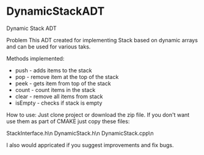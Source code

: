 # DynamicStackADT
Dynamic Stack ADT

Problem
This ADT created for implementing Stack based on dynamic arrays and
can be used for various taks.

Methods implemented:
* push - adds items to the stack
* pop - remove item at the top of the stack
* peek - gets item from top of the stack
* count - count items in the stack
* clear - remove all items from stack
* isEmpty - checks if stack is empty

How to use:
Just clone project or download the zip file. If you don't want use them as part of CMAKE
just copy these files:

StackInterface.h\n
DynamicStack.h\n
DynamicStack.cpp\n

I also would appricated if you suggest improvements and fix bugs.
